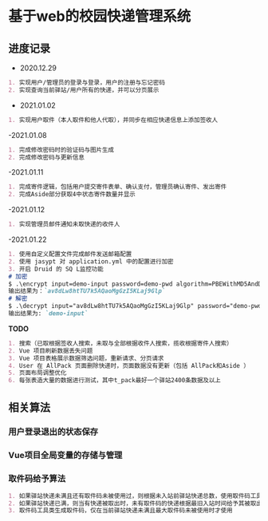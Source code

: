 # 基于web的校园快递管理系统
## 进度记录
- 2020.12.29<br>
```markdown
1. 实现用户/管理员的登录与登录，用户的注册与忘记密码
2. 实现查询当前驿站/用户所有的快递，并可以分页展示
```
- 2021.01.02<br>
```markdown
1. 实现用户取件（本人取件和他人代取），并同步在相应快递信息上添加签收人
```
-2021.01.08<br>
```markdown
1. 完成修改密码时的验证码与图片生成
2. 完成修改密码与更新信息
```
-2021.01.11<br>
```markdown
1. 完成寄件逻辑，包括用户提交寄件表单、确认支付，管理员确认寄件、发出寄件
2. 完成Aside部分获取4中状态寄件数量并显示
```
-2021.01.12<br>
```markdown
1. 实现管理员邮件通知未取快递的收件人
```
-2021.01.22<br>
```markdown
1. 使用自定义配置文件完成邮件发送邮箱配置
2. 使用 jasypt 对 application.yml 中的配置进行加密
3. 开启 Druid 的 SQ L监控功能
# 加密
$ .\encrypt input=demo-input password=demo-pwd algorithm=PBEWithMD5AndDES
输出结果为：`av8dLw8htTU7k5AQaoMgGzI5KLaj9Glp`
# 解密
$ .\decrypt input="av8dLw8htTU7k5AQaoMgGzI5KLaj9Glp" password="demo-pwd" algorithm=PBEWithMD5AndDES
输出结果为: `demo-input`
```
__TODO__
```markdown
1. 搜索（已取根据签收人搜索，未取与全部根据收件人搜索，揽收根据寄件人搜索）
2. Vue 项目刷新数据丢失问题
3. Vue 项目表格展示数据筛选问题，重新请求、分页请求
4. User 在 AllPack 页面删除快递时，页面数据没有更新（包括 AllPack和Aside ）
5. 页面布局调整优化
6. 每张表造大量的数据进行测试，其中t_pack最好一个驿站2400条数据及以上
```

## 相关算法
### 用户登录退出的状态保存
### Vue项目全局变量的存储与管理
### 取件码给予算法
```markdown
1. 如果驿站快递未满且还有取件码未被使用过，则根据未入站前驿站快递总数，使用取件码工具类生成的取件码，给予新入站的快递
2. 如果驿站快递已满，则当有快递被取出时，未有取件码的快递根据最旧入站时间给予其被取出的快递释放的取件码
3. 取件码工具类生成取件码，仅在当前驿站快递未满且最大取件码未被使用时才使用
```